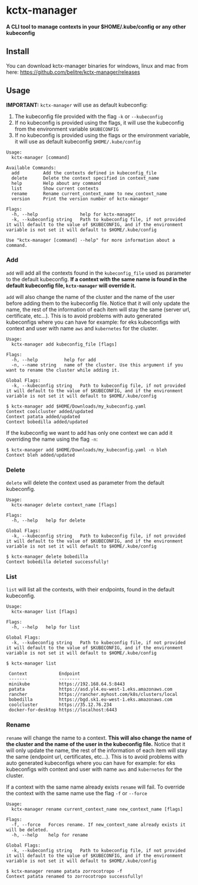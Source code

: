 # kctx-manager

__A CLI tool to manage contexts in your $HOME/.kube/config or any other kubeconfig__

## Install

You can download kctx-manager binaries for windows, linux and mac from here: https://github.com/belitre/kctx-manager/releases

## Usage

__IMPORTANT:__ `kctx-manager` will use as default kubeconfig:

1. The kubeconfig file provided with the flag `-k` or `--kubeconfig`
2. If no kubeconfig is provided using the flags, it will use the kubeconfig from the environment variable `$KUBECONFIG`
3. If no kubeconfig is provided using the flags or the environment variable, it will use as default kubeconfig `$HOME/.kube/config`

```
Usage:
  kctx-manager [command]

Available Commands:
  add         Add the contexts defined in kubeconfig_file
  delete      Delete the context specified in context_name
  help        Help about any command
  list        Show current contexts
  rename      Rename current_context_name to new_context_name
  version     Print the version number of kctx-manager

Flags:
  -h, --help                help for kctx-manager
  -k, --kubeconfig string   Path to kubeconfig file, if not provided it will default to the value of $KUBECONFIG, and if the environment variable is not set it will default to $HOME/.kube/config

Use "kctx-manager [command] --help" for more information about a command.
```

### Add

`add` will add all the contexts found in the `kubeconfig_file` used as parameter to the default kubeconfig. __If a context with the same name is found in the default kubeconfig file, `kctx-manager` will override it.__

`add` will also change the name of the cluster and the name of the user before adding them to the kubeconfig file. Notice that it will only update the name, the rest of the information of each item will stay the same (server url, certificate, etc...). This is to avoid problems with auto generated kubeconfigs where you can have for example: for eks kubeconfigs with context and user with name `aws` and `kubernetes` for the cluster.

```
Usage:
  kctx-manager add kubeconfig_file [flags]

Flags:
  -h, --help          help for add
  -n, --name string   name of the cluster. Use this argument if you want to rename the cluster while adding it.

Global Flags:
  -k, --kubeconfig string   Path to kubeconfig file, if not provided it will default to the value of $KUBECONFIG, and if the environment variable is not set it will default to $HOME/.kube/config
```

```
$ kctx-manager add $HOME/Downloads/my_kubeconfig.yaml
Context coolcluster added/updated
Context patata added/updated
Context bobedilla added/updated
```

If the kubeconfig we want to add has only one context we can add it overriding the name using the flag `-n`:

```
$ kctx-manager add $HOME/Downloads/my_kubeconfig.yaml -n bleh
Context bleh added/updated
```

### Delete

`delete` will delete the context used as parameter from the default kubeconfig.

```
Usage:
  kctx-manager delete context_name [flags]

Flags:
  -h, --help   help for delete

Global Flags:
  -k, --kubeconfig string   Path to kubeconfig file, if not provided it will default to the value of $KUBECONFIG, and if the environment variable is not set it will default to $HOME/.kube/config
```

```
$ kctx-manager delete bobedilla
Context bobedilla deleted successfully!
```

### List

`list` will list all the contexts, with their endpoints, found in the default kubeconfig.

```
Usage:
  kctx-manager list [flags]

Flags:
  -h, --help   help for list

Global Flags:
  -k, --kubeconfig string   Path to kubeconfig file, if not provided it will default to the value of $KUBECONFIG, and if the environment variable is not set it will default to $HOME/.kube/config
```

```
$ kctx-manager list

 Context            Endpoint
 -------            --------
 minikube           https://192.168.64.5:8443
 patata             https://asd.yl4.eu-west-1.eks.amazonaws.com
 rancher            https://rancher.myhost.com/k8s/clusters/local
 bobedilla          https://bgd.sk1.eu-west-1.eks.amazonaws.com
 coolcluster        https://35.12.76.234
 docker-for-desktop https://localhost:6443
```

### Rename

`rename` will change the name to a context. __This will also change the name of the cluster and the name of the user in the kubeconfig file.__ Notice that it will only update the name, the rest of the information of each item will stay the same (endpoint url, certificates, etc...). This is to avoid problems with auto generated kubeconfigs where you can have for example: for eks kubeconfigs with context and user with name `aws` and `kubernetes` for the cluster.

If a context with the same name already exists `rename` will fail. To override the context with the same name use the flag `-f` or `--force`

```
Usage:
  kctx-manager rename current_context_name new_context_name [flags]

Flags:
  -f, --force   Forces rename. If new_context_name already exists it will be deleted.
  -h, --help    help for rename

Global Flags:
  -k, --kubeconfig string   Path to kubeconfig file, if not provided it will default to the value of $KUBECONFIG, and if the environment variable is not set it will default to $HOME/.kube/config
```

```
$ kctx-manager rename patata zorrocotropo -f
Context patata renamed to zorrocotropo successfully!
```
